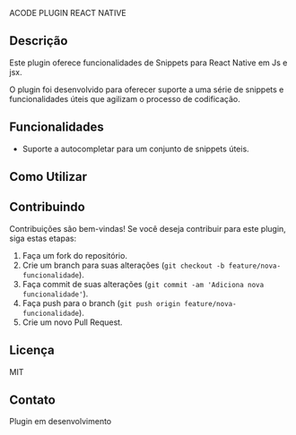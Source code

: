 ACODE PLUGIN REACT NATIVE

## Descrição

Este plugin oferece funcionalidades de Snippets para React Native em Js e jsx.

O plugin foi desenvolvido para oferecer suporte a uma série de snippets e funcionalidades úteis que agilizam o processo de codificação.

## Funcionalidades

- Suporte a autocompletar para um conjunto de snippets úteis.

## Como Utilizar

## Contribuindo

Contribuições são bem-vindas! Se você deseja contribuir para este plugin, siga estas etapas:

1. Faça um fork do repositório.
2. Crie um branch para suas alterações (`git checkout -b feature/nova-funcionalidade`).
3. Faça commit de suas alterações (`git commit -am 'Adiciona nova funcionalidade'`).
4. Faça push para o branch (`git push origin feature/nova-funcionalidade`).
5. Crie um novo Pull Request.

## Licença

MIT

## Contato

Plugin em desenvolvimento

<script type="text/javascript" src="https://cdnjs.buymeacoffee.com/1.0.0/button.prod.min.js" data-name="bmc-button" data-slug="ronilsonstj" data-color="#FFDD00" data-emoji="☕"  data-font="Bree" data-text="Buy me a coffee" data-outline-color="#000000" data-font-color="#000000" data-coffee-color="#ffffff" ></script>
